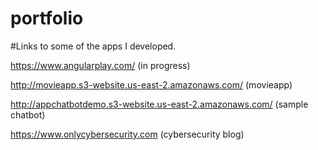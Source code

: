 # portfolio

#Links to some of the apps I developed.

https://www.angularplay.com/ (in progress)

http://movieapp.s3-website.us-east-2.amazonaws.com/  (movieapp)

http://appchatbotdemo.s3-website.us-east-2.amazonaws.com/  (sample chatbot)

https://www.onlycybersecurity.com  (cybersecurity blog)
